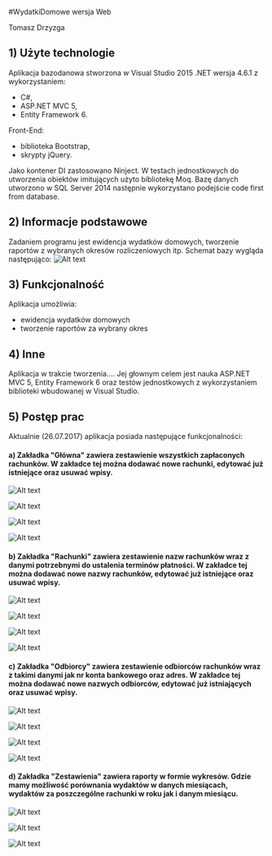 ﻿#WydatkiDomowe wersja Web

Tomasz Drzyzga
 
## 1) Użyte technologie
Aplikacja bazodanowa stworzona w Visual Studio 2015 .NET wersja 4.6.1 z wykorzystaniem:
- C#, 
- ASP.NET MVC 5, 
- Entity Framework 6.

Front-End:
- biblioteka Bootstrap,
- skrypty jQuery. 

Jako kontener DI zastosowano Ninject. W testach jednostkowych do utworzenia obiektów imitujących użyto bibliotekę Moq. 
Bazę danych utworzono w SQL Server 2014 następnie wykorzystano podejście code first from database.
## 2) Informacje podstawowe
Zadaniem programu jest ewidencja wydatków domowych, tworzenie raportów z wybranych okresów rozliczeniowych itp.
Schemat bazy wygląda następująco:
![Alt text](WydatkiDomoweWeb.Domain/Image/HouseholdExpenses.png)
## 3) Funkcjonalność
Aplikacja umożliwia:
- ewidencja wydatków domowych
- tworzenie raportów za wybrany okres

## 4) Inne
Aplikacja w trakcie tworzenia.... Jej głownym celem jest nauka ASP.NET MVC 5, Entity Framework 6 oraz testów jednostkowych z wykorzystaniem biblioteki wbudowanej w Visual Studio.  

## 5) Postęp prac
Aktualnie (26.07.2017) aplikacja posiada następujące funkcjonalności:
#### a) Zakładka "Główna" zawiera zestawienie wszystkich zapłaconych rachunków. W zakładce tej można dodawać nowe rachunki, edytować      już istniejące oraz usuwać wpisy.

![Alt text](WydatkiDomoweWeb.Domain/Image/Home.PNG)

![Alt text](WydatkiDomoweWeb.Domain/Image/AddBill.PNG)

![Alt text](WydatkiDomoweWeb.Domain/Image/EditBill.PNG)

![Alt text](WydatkiDomoweWeb.Domain/Image/DeleteBill.PNG)

#### b) Zakładka "Rachunki" zawiera zestawienie nazw rachunków wraz z danymi potrzebnymi do ustalenia terminów płatności. W            zakładce tej można dodawać nowe nazwy rachunków, edytować już istniejące oraz usuwać wpisy.

![Alt text](WydatkiDomoweWeb.Domain/Image/BillsNames.PNG)

![Alt text](WydatkiDomoweWeb.Domain/Image/AddBillName.PNG)

![Alt text](WydatkiDomoweWeb.Domain/Image/EditBillName.PNG)

![Alt text](WydatkiDomoweWeb.Domain/Image/DeleteBillName.PNG)

#### c) Zakładka "Odbiorcy" zawiera zestawienie odbiorców rachunków wraz z takimi danymi jak nr konta bankowego oraz adres. W zakładce tej można dodawać nowe nazwych odbiorców, edytować już istniających oraz usuwać wpisy.

![Alt text](WydatkiDomoweWeb.Domain/Image/Recipients.PNG)

![Alt text](WydatkiDomoweWeb.Domain/Image/AddRecipient.PNG)

![Alt text](WydatkiDomoweWeb.Domain/Image/EditRecipient.PNG)

![Alt text](WydatkiDomoweWeb.Domain/Image/DeleteRecipient.PNG)

#### d) Zakładka "Zestawienia" zawiera raporty w formie wykresów. Gdzie mamy możliwość porównania wydaktów w danych miesiącach, wydaktów za poszczególne rachunki w roku jak i danym miesiącu.

![Alt text](WydatkiDomoweWeb.Domain/Image/MonthlyChart.png)

![Alt text](WydatkiDomoweWeb.Domain/Image/YearlyChartForIndividualBills.png)

![Alt text](WydatkiDomoweWeb.Domain/Image/MonthlyChartForIndividualBills.png)
